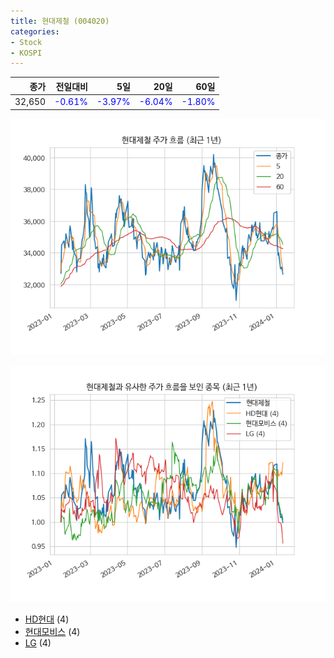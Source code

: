 ```yaml
---
title: 현대제철 (004020)
categories:
- Stock
- KOSPI
---
```


|종가|전일대비|5일|20일|60일|
|---:|-------:|--:|---:|---:|
|32,650|<span style="color: blue">-0.61%</span>|<span style="color: blue">-3.97%</span>|<span style="color: blue">-6.04%</span>|<span style="color: blue">-1.80%</span>|


<!-- more -->

![004020](/assets/images/stock/004020.png)

![004020](/assets/images/stock/004020_sim.png)

- [HD현대](/267250/) (4)
- [현대모비스](/012330/) (4)
- [LG](//003550/) (4)